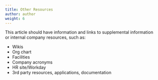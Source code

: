 ```yaml
---
title: Other Resources
author: author
weight: 6
---
```


This article should have information and links to supplemental information or internal company resources, such as:

* Wikis
* Org chart
* Facilities
* Company acronyms
* HR site/Workday
* 3rd party resources, applications, documentation
